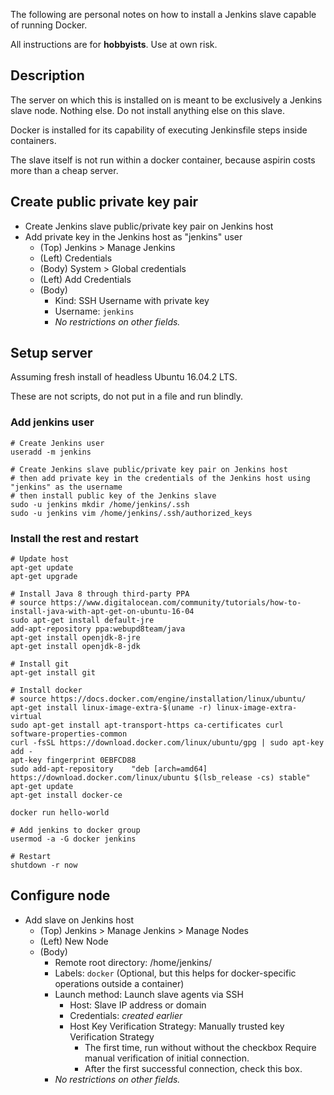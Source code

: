 The following are personal notes on how to install a Jenkins slave capable of running Docker.

All instructions are for **hobbyists**. Use at own risk.

## Description

The server on which this is installed on is meant to be exclusively a Jenkins slave node. Nothing else. Do not install anything else on this slave.

Docker is installed for its capability of executing Jenkinsfile steps inside containers.

The slave itself is not run within a docker container, because aspirin costs more than a cheap server.

## Create public private key pair

- Create Jenkins slave public/private key pair on Jenkins host
- Add private key in the Jenkins host as "jenkins" user
  - (Top) Jenkins > Manage Jenkins
  - (Left) Credentials
  - (Body) System > Global credentials
  - (Left) Add Credentials
  - (Body)
    - Kind: SSH Username with private key
    - Username: `jenkins`
    - *No restrictions on other fields.*

## Setup server

Assuming fresh install of headless Ubuntu 16.04.2 LTS.

These are not scripts, do not put in a file and run blindly.

### Add jenkins user
    
    # Create Jenkins user
    useradd -m jenkins
    
    # Create Jenkins slave public/private key pair on Jenkins host
    # then add private key in the credentials of the Jenkins host using "jenkins" as the username
    # then install public key of the Jenkins slave
    sudo -u jenkins mkdir /home/jenkins/.ssh
    sudo -u jenkins vim /home/jenkins/.ssh/authorized_keys
    
### Install the rest and restart

    # Update host
    apt-get update
    apt-get upgrade
    
    # Install Java 8 through third-party PPA
    # source https://www.digitalocean.com/community/tutorials/how-to-install-java-with-apt-get-on-ubuntu-16-04
    sudo apt-get install default-jre
    add-apt-repository ppa:webupd8team/java
    apt-get install openjdk-8-jre
    apt-get install openjdk-8-jdk
    
    # Install git
    apt-get install git
    
    # Install docker
    # source https://docs.docker.com/engine/installation/linux/ubuntu/
    apt-get install linux-image-extra-$(uname -r) linux-image-extra-virtual
    sudo apt-get install apt-transport-https ca-certificates curl software-properties-common
    curl -fsSL https://download.docker.com/linux/ubuntu/gpg | sudo apt-key add -
    apt-key fingerprint 0EBFCD88
    sudo add-apt-repository    "deb [arch=amd64] https://download.docker.com/linux/ubuntu $(lsb_release -cs) stable"
    apt-get update
    apt-get install docker-ce
    
    docker run hello-world
    
    # Add jenkins to docker group
    usermod -a -G docker jenkins
    
    # Restart
    shutdown -r now

## Configure node

- Add slave on Jenkins host
  - (Top) Jenkins > Manage Jenkins > Manage Nodes
  - (Left) New Node
  - (Body)
    - Remote root directory: /home/jenkins/
    - Labels: `docker` (Optional, but this helps for docker-specific operations outside a container)
    - Launch method: Launch slave agents via SSH
      - Host: Slave IP address or domain
      - Credentials: *created earlier*
      - Host Key Verification Strategy: Manually trusted key Verification Strategy
        - The first time, run without without the checkbox Require manual verification of initial connection.
        - After the first successful connection, check this box.
    - *No restrictions on other fields.*
